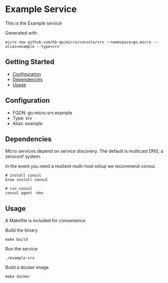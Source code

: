 # Example Service

This is the Example service

Generated with

```
micro new github.com/hb-go/micro/console/srv --namespace=go.micro --alias=example --type=srv
```

## Getting Started

- [Configuration](#configuration)
- [Dependencies](#dependencies)
- [Usage](#usage)

## Configuration

- FQDN: go.micro.srv.example
- Type: srv
- Alias: example

## Dependencies

Micro services depend on service discovery. The default is multicast DNS, a zeroconf system.

In the event you need a resilient multi-host setup we recommend consul.

```
# install consul
brew install consul

# run consul
consul agent -dev
```

## Usage

A Makefile is included for convenience

Build the binary

```
make build
```

Run the service
```
./example-srv
```

Build a docker image
```
make docker
```